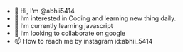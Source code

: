 - 👋 Hi, I’m @abhii5414
- 👀 I’m interested in Coding and learning new thing daily.
- 🌱 I’m currently learning javascript
- 💞️ I’m looking to collaborate on google
- 📫 How to reach me by instagram id:abhii_5414

<!---
abhii5414/abhii5414 is a ✨ special ✨ repository because its `README.md` (this file) appears on your GitHub profile.
You can click the Preview link to take a look at your changes.
--->
